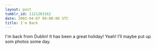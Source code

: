 ```yaml
---
layout: post
tumblr_id: 1121203162  
date: 2002-04-07 09:00:00 UTC
title: I'm Back
---
```


I'm back from Dublin! It has been a great holiday! Yeah! I'll maybe put up som photos some day.
